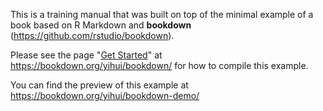 This is a training manual that was built on top of the minimal example of a book based on R Markdown and **bookdown** (https://github.com/rstudio/bookdown).

Please see the page "[Get Started](https://bookdown.org/yihui/bookdown/get-started.html)" at https://bookdown.org/yihui/bookdown/ for how to compile this example.

You can find the preview of this example at https://bookdown.org/yihui/bookdown-demo/
